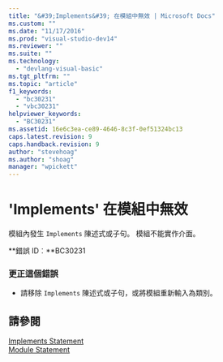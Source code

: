 ```yaml
---
title: "&#39;Implements&#39; 在模組中無效 | Microsoft Docs"
ms.custom: ""
ms.date: "11/17/2016"
ms.prod: "visual-studio-dev14"
ms.reviewer: ""
ms.suite: ""
ms.technology: 
  - "devlang-visual-basic"
ms.tgt_pltfrm: ""
ms.topic: "article"
f1_keywords: 
  - "bc30231"
  - "vbc30231"
helpviewer_keywords: 
  - "BC30231"
ms.assetid: 16e6c3ea-ce89-4646-8c3f-0ef51324bc13
caps.latest.revision: 9
caps.handback.revision: 9
author: "stevehoag"
ms.author: "shoag"
manager: "wpickett"
---
```

# &#39;Implements&#39; 在模組中無效
模組內發生 `Implements` 陳述式或子句。 模組不能實作介面。  
  
 **錯誤 ID︰**BC30231  
  
### 更正這個錯誤  
  
-   請移除 `Implements` 陳述式或子句，或將模組重新輸入為類別。  
  
## 請參閱  
 [Implements Statement](/dotnet/visual-basic/language-reference/statements/implements-statement)   
 [Module Statement](/dotnet/visual-basic/language-reference/statements/module-statement)